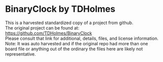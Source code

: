 
# BinaryClock by TDHolmes  
This is a harvested standardized copy of a project from github.  
The original project can be found at:  
https://github.com/TDHolmes/BinaryClock  
Please consult that link for additional, details, files, and license information.  
Note: It was auto harvested and if the original repo had more than one board file or anything out of the ordinary the files here are likely not representative.  
    